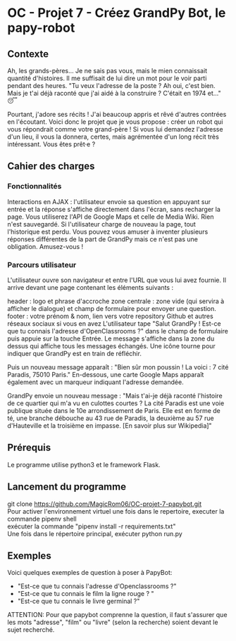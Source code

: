 # OC - Projet 7 - Créez GrandPy Bot, le papy-robot

## Contexte
Ah, les grands-pères... Je ne sais pas vous, mais le mien connaissait quantité d'histoires. Il me suffisait de lui dire un mot pour le voir parti pendant des heures. "Tu veux l'adresse de la poste ? Ah oui, c'est bien. Mais je t'ai déjà raconté que j'ai aidé à la construire ? C'était en 1974 et..." 😴

Pourtant, j'adore ses récits ! J'ai beaucoup appris et rêvé d'autres contrées en l'écoutant. Voici donc le projet que je vous propose : créer un robot qui vous répondrait comme votre grand-père ! Si vous lui demandez l'adresse d'un lieu, il vous la donnera, certes, mais agrémentée d'un long récit très intéressant. Vous êtes prêt·e ?

## Cahier des charges
### Fonctionnalités
Interactions en AJAX : l'utilisateur envoie sa question en appuyant sur entrée et la réponse s'affiche directement dans l'écran, sans recharger la page.
Vous utiliserez l'API de Google Maps et celle de Media Wiki.
Rien n'est sauvegardé. Si l'utilisateur charge de nouveau la page, tout l'historique est perdu.
Vous pouvez vous amuser à inventer plusieurs réponses différentes de la part de GrandPy mais ce n'est pas une obligation. Amusez-vous !

### Parcours utilisateur
L'utilisateur ouvre son navigateur et entre l'URL que vous lui avez fournie. Il arrive devant une page contenant les éléments suivants :

header : logo et phrase d'accroche
zone centrale : zone vide (qui servira à afficher le dialogue) et champ de formulaire pour envoyer une question.
footer : votre prénom & nom, lien vers votre repository Github et autres réseaux sociaux si vous en avez
L'utilisateur tape "Salut GrandPy ! Est-ce que tu connais l'adresse d'OpenClassrooms ?" dans le champ de formulaire puis appuie sur la touche Entrée. Le message s'affiche dans la zone du dessus qui affiche tous les messages échangés. Une icône tourne pour indiquer que GrandPy est en train de réfléchir.

Puis un nouveau message apparaît : "Bien sûr mon poussin ! La voici : 7 cité Paradis, 75010 Paris." En-dessous, une carte Google Maps apparaît également avec un marqueur indiquant l'adresse demandée.

GrandPy envoie un nouveau message : "Mais t'ai-je déjà raconté l'histoire de ce quartier qui m'a vu en culottes courtes ? La cité Paradis est une voie publique située dans le 10e arrondissement de Paris. Elle est en forme de té, une branche débouche au 43 rue de Paradis, la deuxième au 57 rue d'Hauteville et la troisième en impasse. [En savoir plus sur Wikipedia]"

## Prérequis
Le programme utilise python3 et le framework Flask.

## Lancement du programme
git clone https://github.com/MagicRom06/OC-projet-7-papybot.git<br>
Pour activer l'environnement virtuel une fois dans le repertoire, executer la commande pipenv shell<br>
exécuter la commande "pipenv install -r requirements.txt"<br>
Une fois dans le répertoire principal, exécuter python run.py

## Exemples
Voici quelques exemples de question à poser à PapyBot:
- "Est-ce que tu connais l'adresse d'Openclassrooms ?"
- "Est-ce que tu connais le film la ligne rouge ? "
- "Est-ce que tu connais le livre germinal ?"<br>

ATTENTION: Pour que papybot comprenne la question, il faut s'assurer que les mots "adresse", "film" ou "livre" (selon la recherche) soient devant le sujet recherché.